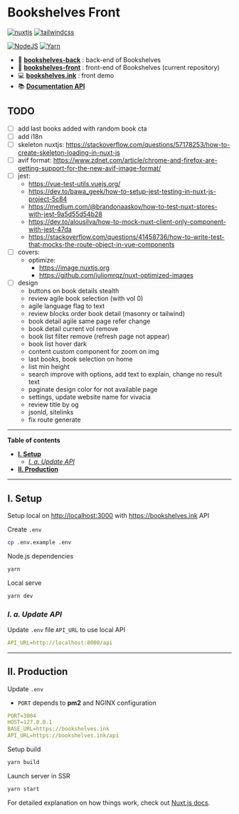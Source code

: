 # Bookshelves Front <!-- omit in toc -->

[![nuxtjs](https://img.shields.io/static/v1?label=NuxtJS&message=v2.14&color=00C58E&style=flat-square&logo=nuxt.js&logoColor=ffffff)](https://nuxtjs.org/)
[![tailwindcss](https://img.shields.io/static/v1?label=Tailwind%20CSS&message=v2.0&color=38B2AC&style=flat-square&logo=tailwind-css&logoColor=ffffff)](https://tailwindcss.com/)

[![NodeJS](https://img.shields.io/static/v1?label=NodeJS&message=v14.15&color=339933&style=flat-square&logo=node.js&logoColor=ffffff)](https://nodejs.org/en)
[![Yarn](https://img.shields.io/static/v1?label=Yarn&message=v1.2&color=2C8EBB&style=flat-square&logo=yarn&logoColor=ffffff)](https://classic.yarnpkg.com/lang/en/)

- 📀 [**bookshelves-back**](https://gitlab.com/ewilan-riviere/bookshelves-back) : back-end of Bookshelves
- 🎨 [**bookshelves-front**](https://gitlab.com/ewilan-riviere/bookshelves-front) : front-end of Bookshelves (current repository)
- 💻 [**bookshelves.ink**](https://bookshelves.ink) : front demo
- 📚 [**Documentation API**](https://bookshelves.ink/api/documentation)

## TODO <!-- omit in toc -->

- [ ] add last books added with random book cta
- [ ] add i18n
- [ ] skeleton nuxtjs: <https://stackoverflow.com/questions/57178253/how-to-create-skeleton-loading-in-nuxt-js>
- [ ] avif format: <https://www.zdnet.com/article/chrome-and-firefox-are-getting-support-for-the-new-avif-image-format/>
- [ ] jest:
  - <https://vue-test-utils.vuejs.org/>
  - <https://dev.to/bawa_geek/how-to-setup-jest-testing-in-nuxt-js-project-5c84>
  - <https://medium.com/@brandonaaskov/how-to-test-nuxt-stores-with-jest-9a5d55d54b28>
  - <https://dev.to/alousilva/how-to-mock-nuxt-client-only-component-with-jest-47da>
  - <https://stackoverflow.com/questions/41458736/how-to-write-test-that-mocks-the-route-object-in-vue-components>
- [ ] covers:
  - optimize:
    - <https://image.nuxtjs.org>
    - <https://github.com/juliomrqz/nuxt-optimized-images>
- [ ] design
  - buttons on book details stealth
  - review agile book selection (with vol 0)
  - agile language flag to text
  - review blocks order book detail (masonry or tailwind)
  - book detail agile same page refer change
  - book detail current vol remove
  - book list filter remove (refresh page not appear)
  - book list hover dark
  - content custom component for zoom on img
  - last books, book selection on home
  - list min height
  - search improve with options, add text to explain, change no result text
  - paginate design color for not available page
  - settings, update website name for vivacia
  - review title by og
  - jsonld, sitelinks
  - fix route generate

---

**Table of contents**

- [**I. Setup**](#i-setup)
  - [*I. a. Update API*](#i-a-update-api)
- [**II. Production**](#ii-production)

---

## **I. Setup**

Setup local on <http://localhost:3000> with <https://bookshelves.ink> API

Create `.env`

```bash
cp .env.example .env
```

Node.js dependencies

```bash
yarn
```

Local serve

```bash
yarn dev
```

### *I. a. Update API*

Update `.env` file `API_URL` to use local API

```yml
API_URL=http://localhost:8000/api
```

---

## **II. Production**

Update `.env`

- `PORT` depends to **pm2** and NGINX configuration

```yml
PORT=3004
HOST=127.0.0.1
BASE_URL=https://bookshelves.ink
API_URL=https://bookshelves.ink/api
```

Setup build

```bash
yarn build
```

Launch server in SSR

```bash
yarn start
```

For detailed explanation on how things work, check out [Nuxt.js docs](https://nuxtjs.org).
